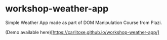# workshop-weather-app
Simple Weather App made as part of DOM Manipulation Course from Plazi.

(Demo available here)[https://carlitoxe.github.io/workshop-weather-app/]
